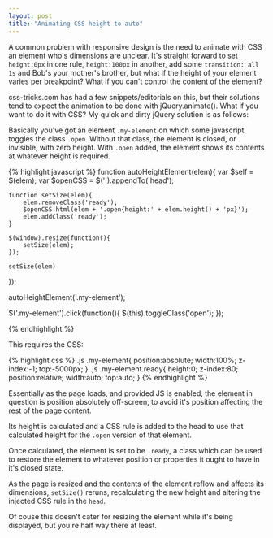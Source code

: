 ```yaml
---
layout: post
title: "Animating CSS height to auto"
---
```


A common problem with responsive design is the need to animate with CSS an element who's dimensions are unclear. It's straight forward to set `height:0px` in one rule, `height:100px` in another, add some `transition: all 1s` and Bob's your mother's brother, but what if the height of your element varies per breakpoint? What if you can't control the content of the element?

css-tricks.com has had a few snippets/editorials on this, but their solutions tend to expect the animation to be done with jQuery.animate(). What if you want to do it with CSS? My quick and dirty jQuery solution is as follows:

Basically you've got an element `.my-element` on which some javascript toggles the class `.open`. Without that class, the element is closed, or invisible, with zero height. With `.open` added, the element shows its contents at whatever height is required.

{% highlight javascript %}
function autoHeightElement(elem){
    var $self = $(elem);
    var $openCSS = $('<style></style>').appendTo('head');

    function setSize(elem){
        elem.removeClass('ready');
        $openCSS.html(elem + '.open{height:' + elem.height() + 'px}');
        elem.addClass('ready');
    }

    $(window).resize(function(){
        setSize(elem);
    });

    setSize(elem)
});

autoHeightElement('.my-element');

$('.my-element').click(function(){
    $(this).toggleClass('open');
});

{% endhighlight %}

This requires the CSS:

{% highlight css %}
.js .my-element{
    position:absolute;
    width:100%;
    z-index:-1;
    top:-5000px;
}
.js .my-element.ready{
    height:0;
    z-index:80;
    position:relative;
    width:auto;
    top:auto;
}
{% endhighlight %}

Essentially as the page loads, and provided JS is enabled, the element in question is position absolutely off-screen, to avoid it's position affecting the rest of the page content.

Its height is calculated and a CSS rule is added to the head to use that calculated height for the `.open` version of that element. 

Once calculated, the element is set to be `.ready`, a class which can be used to restore the element to whatever position or properties it ought to have in it's closed state.

As the page is resized and the contents of the element reflow and affects its dimensions, `setSize()` reruns, recalculating the new height and altering the injected CSS rule in the `head`.

Of couse this doesn't cater for resizing the element while it's being displayed, but you're half way there at least.
